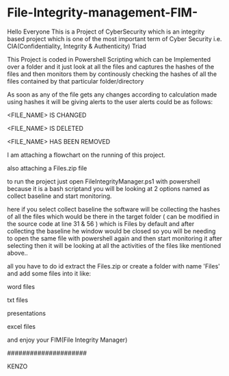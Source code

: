 # File-Integrity-management-FIM-
Hello Everyone This is a Project of CyberSecurity which is an integrity based project which is one of the most important term of Cyber Security i.e. CIA(Confidentiality, Integrity & Authenticity) Triad

This Project is coded in Powershell Scripting which can be Implemented over a folder and it just look at all the files and captures the hashes of the files and then monitors them by continously checking the hashes of all the files contained by that particular folder/directory

As soon as any of the file gets any changes according to calculation made using hashes it will be giving alerts to the user alerts could be as follows:

<FILE_NAME> IS CHANGED

<FILE_NAME> IS DELETED

<FILE_NAME> HAS BEEN REMOVED

I am attaching a flowchart on the running of this project.

also attaching a Files.zip file

to run the project just open FileIntegrityManager.ps1 with powershell because it is a bash scriptand you will be looking at 2 options named as collect baseline and start monitoring.

here if you select collect baseline the software will be collecting the hashes of all the files which would be there in the target folder ( can be modified in the source code at line 31 & 56 ) which is Files by default and after collecting the baseline he window would be closed so you will be needing to open the same file with powershell again and then start monitoring it after selecting then it will be looking at all the activities of the files like mentioned above..

all you have to do id extract the Files.zip or create a folder with name 'Files' and add some files into it like:

word files

txt files

presentations

excel files


and enjoy your FIM(File Integrity Manager)

#####################

  KENZO
